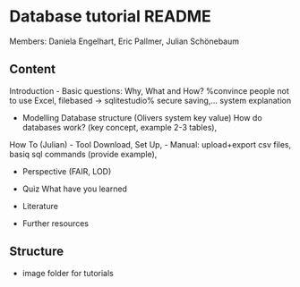 # Database tutorial README

Members: Daniela Engelhart, Eric Pallmer, Julian Schönebaum

## Content

Introduction 
    - Basic questions: Why, What and How? %convince people not to use Excel, filebased -> sqlitestudio%
    secure saving,...
    system explanation 

- Modelling Database structure (Olivers system key value)
    How do databases work? (key concept, example 2-3 tables),

How To (Julian)
    - Tool Download, Set Up, 
    - Manual: upload+export csv files, basiq sql commands (provide example), 


- Perspective (FAIR, LOD)


- Quiz What have you learned
- Literature
- Further resources 

## Structure

- image folder for tutorials
